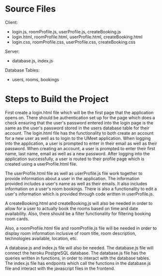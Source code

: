 # Source Files

Client:
  - login.js, roomProfile.js, userProfile.js, createBooking.js
  - login.html, roomProfile.html, userProfile.html, createBooking.html
  - login.css, roomProfile.css, userProfile.css, createBooking.css

Server:
  - database.js, index.js

Database Tables:
  - users, rooms, bookings

# Steps to Build the Project

First create a login.html file which will be the first page that the application opens on.  There should be authentication set up for the page which does a check ensuring that the user's password entered into the login page is the same as the user's password stored in the users database table for their account.  The login.html file has the functionality to both create an account for a new user as well as to login to the UMeet application.  When logging into the application, a user is prompted to enter in their email as well as their password.  When creating an account, a user is prompted to enter their first name, last name, email as well as a new password.  After logging into the application successfully, a user is routed to their profile page which is created using a userProfile.html file.

The userProfile.html file as well as userProfile.js file work together to provide information about a user in the application.  The information provided includes a user's name as well as their emails.  It also includes information on a user's room bookings.  There is also a functionality to edit a user's information which is provided through code written in userProfile.js.

A createBooking.html and createBooking.js will also be needed in order to allow for a user to actually book the rooms based on time and date availability.  Also, there should be a filter functionality for filtering booking room cards.

Also, a roomProfile.html file and roomProfile.js file will be needed in order to display room information inclusive of room title, room description, technologies available, location, etc. 

A database.js and index.js file will also be needed. The database.js file will connect the heroku PostgreSQL database.  The database.js file has the queries written in functions, in order to interact with the database tables.  The index.js file has endpoints which call the functions in the database.js file and interact with the javascript files in the frontend.
